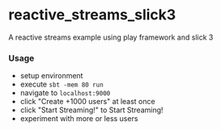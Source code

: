 # reactive_streams_slick3
A reactive streams example using play framework and slick 3

### Usage
* setup environment
* execute `sbt -mem 80 run`
* navigate to `localhost:9000`
* click "Create +1000 users" at least once
* click "Start Streaming!" to Start Streaming!
* experiment with more or less users